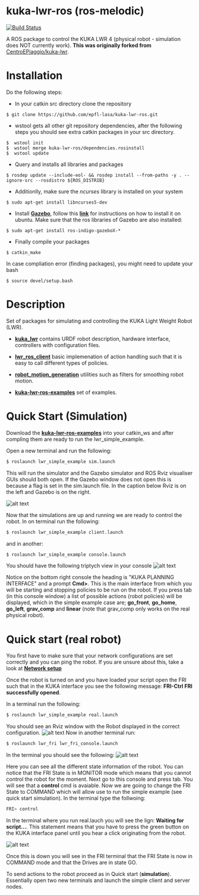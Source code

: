 
# kuka-lwr-ros (ros-melodic)
[![Build Status](https://travis-ci.com/epfl-lasa/kuka-lwr-ros.svg?token=d6T2YmvspfmdmqrMCGYv&branch=master)](https://travis-ci.com/epfl-lasa/kuka-lwr-ros/branches)

A ROS package to control the KUKA LWR 4 (physical robot - simulation does NOT currently work). **This was originally forked from** [CentroEPiaggio/kuka-lwr](https://github.com/CentroEPiaggio/kuka-lwr).


# Installation
Do the following steps:
* In your catkin src directory clone the repository
```
$ git clone https://github.com/epfl-lasa/kuka-lwr-ros.git
```
* wstool gets all other git repository dependencies, after the following steps you should see extra catkin 
  packages in your src directory.
```
$  wstool init
$  wstool merge kuka-lwr-ros/dependencies.rosinstall 
$  wstool update
```
* Query and installs all libraries and packages 
```
$ rosdep update --include-eol- && rosdep install --from-paths -y . --ignore-src --rosdistro ${ROS_DISTRIB}
```
* Additionlly, make sure the *ncurses* library is installed on your system
```
$ sudo apt-get install libncurses5-dev
```
* Install [**Gazebo**](http://gazebosim.org/), follow this [**link**](http://gazebosim.org/tutorials?tut=install_ubuntu&) for 
instructions on how to install it on ubuntu. Make sure that the ros libraries of Gazebo are also installed:
```
$ sudo apt-get install ros-indigo-gazeboX-*
```
* Finally compile your packages
```
$ catkin_make
```
In case compliation error (finding packages), you might need to update your bash
```
$ source devel/setup.bash
```


# Description

Set of packages for simulating and controlling the KUKA Light Weight Robot (LWR).


* [**kuka_lwr**](https://github.com/epfl-lasa/kuka-lwr-ros/tree/master/kuka_lwr) contains URDF robot description, hardware interface, controllers with configuration files.

* [**lwr_ros_client**](https://github.com/epfl-lasa/kuka-lwr-ros/tree/master/lwr_ros_client) basic implemenation of action handling such that it is easy to call different types of policies.

* [**robot_motion_generation**](https://github.com/epfl-lasa/kuka-lwr-ros/tree/master/robot_motion_generation)  utilities such as filters for smoothing robot motion.

* [**kuka-lwr-ros-examples**](https://github.com/epfl-lasa/kuka-lwr-ros-examples) set of examples.


# Quick Start (Simulation)
Download the [**kuka-lwr-ros-examples**](https://github.com/epfl-lasa/kuka-lwr-ros-examples) into your catkin_ws and 
after compling them are ready to run the lwr_simple_example. 

Open a new terminal and run the following:
```sh
$ roslaunch lwr_simple_example sim.launch
```
This will run the simulator and the Gazebo simulator and ROS Rviz visualiser GUIs should both open. If the Gazebo 
window does not open this is because a flag is set in the sim.launch file. In the
caption below Rviz is on the left and Gazebo is on the right.

![alt text](readme/gazebo_rviz.png "Gazebo and Rviz GUIs")

Now that the simulations are up and running we are ready to control the robot.
In on terminal run the following:
```sh
$ roslaunch lwr_simple_example client.launch
```
and in another:
```sh
$ roslaunch lwr_simple_example console.launch
```

You should have the following triptych view in your console
![alt text](readme/console.png "Triptych console view")

Notice on the bottom right console the heading is "KUKA PLANNING INTERFACE" and a prompt **Cmd>**. This is
the main interface from which you will be starting and stopping policies to be run on the robot. If you
press tab (in this console window) a list of possible actions (robot policies) will be displayed, which in the
simple example case are; **go_front**, **go_home**,
**go_left**, **grav_comp** and **linear** (note that grav_comp only works on the real physical robot).

# Quick start (real robot)
You first have to make sure that your network configurations are set correctly and you can ping the robot. 
If you are unsure about this, take a look at [**Network setup**](https://github.com/epfl-lasa/kuka-lwr-ros/wiki/Network-setup)

Once the robot is turned on and you have loaded your script open the FRI such that in the KUKA interface
 you see the following message: **FRI-Ctrl FRI successfully opened**.

In a terminal run the following:
```sh
$ roslaunch lwr_simple_example real.launch
```
You should see an Rviz window with the Robot displayed in the correct configuration.
![alt text](readme/real_rviz.png "real rviz view")
Now in another terminal run:
```sh
$ roslaunch lwr_fri lwr_fri_console.launch
```
In the terminal you should see the following:
![alt text](readme/fri_console.png "fri console")

Here you can see all the different state information of the robot. You can notice that
the FRI State is in MONITOR mode which means that you cannot control the robot for the moment.
Next go to this console and press tab.  You will see that a **control** cmd is avaiable.
Now we are going to change the FRI State to COMMAND which will allow use to run the simple
example (see quick start simulation).
In the terminal type the follwoing:
```sh
FRI> control 
```
In the terminal where you run real.lauch you will see the lign: **Waiting for script...**. This statement means
that you have to press the green button on the KUKA interface panel until you hear a click originating from the robot.

![alt text](readme/command_mode.png "fri in command mode")

Once this is down you will see in the FRI terminal that the FRI State is now in COMMAND mode and that the
Drives are in state GO.

To send actions to the robot proceed as in Quick start (**simulation**). Essentially open two new terminals and launch
the simple client and server nodes.
